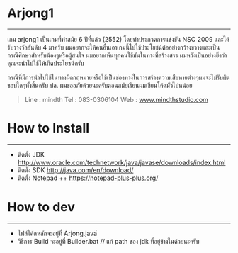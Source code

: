 # Arjong1
-------------------------------------------------------------------------------------------------------------------------
เกม arjong1 เป็นเกมที่ทำสมัย 6 ปีที่แล้ว (2552) โดยทำประกวดการแข่งขัน NSC 2009 และได้รับรางวัลอันดับ 4 มาครับ
ผมอยากจะให้คนอื่นเอาเกมนี้ไปใช้ประโยชน์ต่ออย่างกว้างขวางและเป็นกรณีศึกษาสำหรับน้องๆหรือผู้สนใจ ผมอยากเห็นทุกคนใช้มันในทางที่สร้างสรร
ผมหวังเป็นอย่างยิ่งว่าคุณจะนำไปใช้ให้เกิดประโยชน์ครับ

กรณีที่มีการนำไปใช้ในทางผิดกฤหมายหรือใช้เป็นช่องทางในการสร้างความเสียหายต่างๆผมจะไม่รับผิดชอบใดๆทั้งสิ้นครับ
ปล. ผมขออภัยด้วยนะครับตอนสมัยเรียนผมเขียนโค้ดมั่วไปหน่อย

>Line : mindth 
>Tel : 083-0306104
>Web : www.mindthstudio.com

# How to Install
-------------------------------------------------------------------------------------------------------------------------

+ ติดตั้ง JDK http://www.oracle.com/technetwork/java/javase/downloads/index.html
+ ติดตั้ง SDK http://java.com/en/download/
+ ติดตั้ง Notepad ++ https://notepad-plus-plus.org/

# How to dev
-------------------------------------------------------------------------------------------------------------------------
+ ไฟล์โค้ดหลักจะอยู่ที่ Arjong.java่ 
+ วิธีการ Build จะอยู่ที่ Builder.bat // แก้ path ของ jdk ที่อยู่ข้างในด้วยนะครับ

